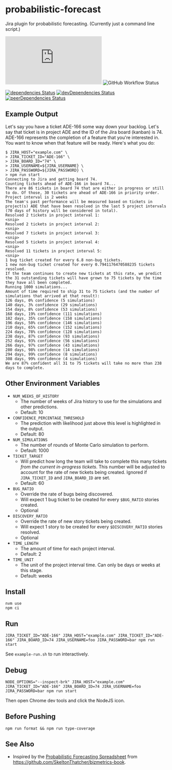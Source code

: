 # probabilistic-forecast

Jira plugin for probabilistic forecasting. (Currently just a command line script.)

[![Type Coverage](https://img.shields.io/badge/dynamic/json.svg?label=type-coverage&prefix=%E2%89%A5&suffix=%&query=$.typeCoverage.atLeast&uri=https%3A%2F%2Fraw.githubusercontent.com%2Fagiledigital-labs%2Fprobabilistic-forecast%2Fmaster%2Fpackage.json)](https://github.com/plantain-00/type-coverage)
![GitHub Workflow Status](https://img.shields.io/github/workflow/status/agiledigital-labs/probabilistic-forecast/Node.js%20CI)

[![dependencies Status](https://david-dm.org/agiledigital-labs/probabilistic-forecast/status.svg)](https://david-dm.org/agiledigital-labs/probabilistic-forecast)
[![devDependencies Status](https://david-dm.org/agiledigital-labs/probabilistic-forecast/dev-status.svg)](https://david-dm.org/agiledigital-labs/probabilistic-forecast?type=dev)
[![peerDependencies Status](https://david-dm.org/agiledigital-labs/probabilistic-forecast/peer-status.svg)](https://david-dm.org/agiledigital-labs/probabilistic-forecast?type=peer)

## Example Output

Let's say you have a ticket ADE-166 some way down your backlog. Let's say that ticket is in project ADE and the ID of the Jira board (kanban) is 74. ADE-166 represents the completion of a feature that you're interested in. You want to know when that feature will be ready. Here's what you do:

```
$ JIRA_HOST="example.com" \
> JIRA_TICKET_ID="ADE-166" \
> JIRA_BOARD_ID="74" \
> JIRA_USERNAME=${JIRA_USERNAME} \
> JIRA_PASSWORD=${JIRA_PASSWORD} \
> npm run start
Connecting to Jira and getting board 74.
Counting tickets ahead of ADE-166 in board 74...
There are 86 tickets in board 74 that are either in progress or still to do. Of those, 30 tickets are ahead of ADE-166 in priority order.
Project interval is 2 weeks
The team's past performance will be measured based on tickets in project(s) ADE that have been resolved in the last 5 project intervals (70 days of history will be considered in total).
Resolved 2 tickets in project interval 1:
<snip>
Resolved 2 tickets in project interval 2:
<snip>
Resolved 7 tickets in project interval 3:
<snip>
Resolved 5 tickets in project interval 4:
<snip>
Resolved 11 tickets in project interval 5:
<snip>
1 bug ticket created for every 6.8 non-bug tickets.
1 new non-bug ticket created for every 0.7941176470588235 tickets resolved.
If the team continues to create new tickets at this rate, we predict the 31 outstanding tickets will have grown to 75 tickets by the time they have all been completed.
Running 1000 simulations...
Amount of time required to ship 31 to 75 tickets (and the number of simulations that arrived at that result):
126 days, 0% confidence (5 simulations)
140 days, 3% confidence (29 simulations)
154 days, 8% confidence (53 simulations)
168 days, 19% confidence (111 simulations)
182 days, 35% confidence (158 simulations)
196 days, 50% confidence (146 simulations)
210 days, 65% confidence (152 simulations)
224 days, 78% confidence (128 simulations)
238 days, 87% confidence (93 simulations)
252 days, 93% confidence (56 simulations)
266 days, 97% confidence (43 simulations)
280 days, 98% confidence (14 simulations)
294 days, 99% confidence (8 simulations)
308 days, 99% confidence (4 simulations)
We are 87% confident all 31 to 75 tickets will take no more than 238 days to complete.
```

## Other Environment Variables

- `NUM_WEEKS_OF_HISTORY`
  - The number of weeks of Jira history to use for the simulations and other
    predictions.
  - Default: 10
- `CONFIDENCE_PERCENTAGE_THRESHOLD`
  - The prediction with likelihood just above this level is highlighted in the output.
  - Default: 80
- `NUM_SIMULATIONS`
  - The number of rounds of Monte Carlo simulation to perform.
  - Default: 1000
- `TICKET_TARGET`
  - Will predict how long the team will take to complete this many tickets _from the current
    in-progress tickets_. This number will be adjusted to account for the rate of new tickets
    being created. Ignored if `JIRA_TICKET_ID` and `JIRA_BOARD_ID` are set.
  - Default: 60
- `BUG_RATIO`
  - Override the rate of bugs being discovered.
  - Will expect 1 bug ticket to be created for every `$BUG_RATIO` stories created.
  - Optional
- `DISCOVERY_RATIO`
  - Override the rate of new story tickets being created.
  - Will expect 1 story to be created for every `$DISCOVERY_RATIO` stories resolved.
  - Optional
- `TIME_LENGTH`
  - The amount of time for each project interval.
  - Default: 2
- `TIME_UNIT`
  - The unit of the project interval time. Can only be days or weeks at this stage.
  - Default: weeks

## Install

```
nvm use
npm ci
```

## Run

```
JIRA_TICKET_ID="ADE-166" JIRA_HOST="example.com" JIRA_TICKET_ID="ADE-166" JIRA_BOARD_ID=74 JIRA_USERNAME=foo JIRA_PASSWORD=bar npm run start
```

See `example-run.sh` to run interactively.

## Debug

```
NODE_OPTIONS="--inspect-brk" JIRA_HOST="example.com" JIRA_TICKET_ID="ADE-166" JIRA_BOARD_ID=74 JIRA_USERNAME=foo JIRA_PASSWORD=bar npm run start
```

Then open Chrome dev tools and click the NodeJS icon.

## Before Pushing

```
npm run format && npm run type-coverage
```

## See Also

- Inspired by the [Probabilistic Forecasting
  Spreadsheet](https://docs.google.com/spreadsheets/d/1L-BHVNIAFprYT0auzoBxvR3wI9JQS8wxVHG9XrDR1uQ)
  from <https://github.com/SkeltonThatcher/bizmetrics-book>.
